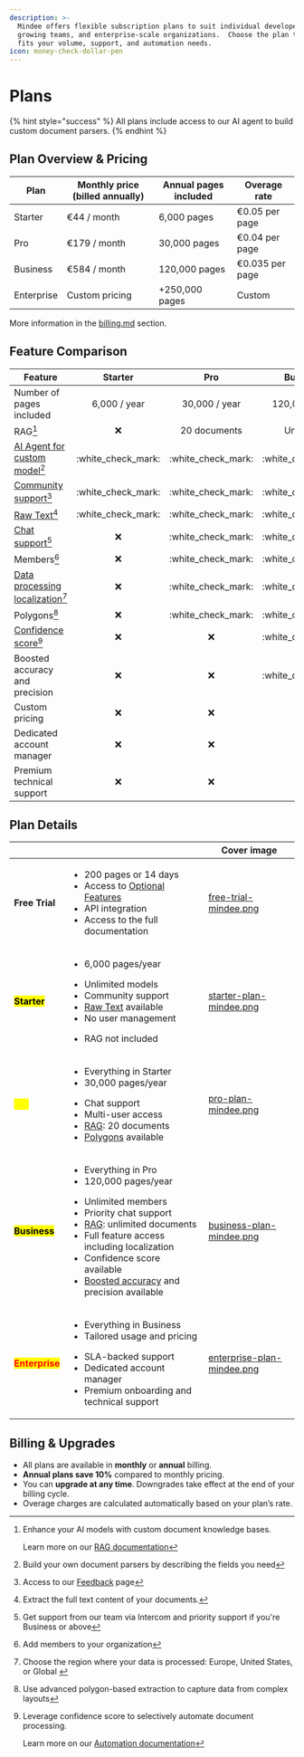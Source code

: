 ```yaml
---
description: >-
  Mindee offers flexible subscription plans to suit individual developers,
  growing teams, and enterprise-scale organizations.  Choose the plan that best
  fits your volume, support, and automation needs.
icon: money-check-dollar-pen
---
```


# Plans

{% hint style="success" %}
All plans include access to our AI agent to build custom document parsers.
{% endhint %}

## Plan Overview & Pricing

| Plan       | Monthly price (billed annually) | Annual pages included | Overage rate    |
| ---------- | ------------------------------- | --------------------- | --------------- |
| Starter    | €44 / month                     | 6,000 pages           | €0.05 per page  |
| Pro        | €179 / month                    | 30,000 pages          | €0.04 per page  |
| Business   | €584 / month                    | 120,000 pages         | €0.035 per page |
| Enterprise | Custom pricing                  | +250,000 pages        | Custom          |

More information in the [billing.md](billing.md "mention") section.

## Feature Comparison

| Feature                                                |        Starter       |          Pro         |       Business       |      Enterprise      |
| ------------------------------------------------------ | :------------------: | :------------------: | :------------------: | :------------------: |
| Number of pages included                               |     6,000 / year     |     30,000 / year    |    120,000 / year    |    +250,000 / year   |
| RAG[^1]                                                |          :x:         |     20 documents     |       Unlimited      |       Unlimited      |
| [AI Agent for custom model](#user-content-fn-2)[^2]    | :white\_check\_mark: | :white\_check\_mark: | :white\_check\_mark: | :white\_check\_mark: |
| [Community support](#user-content-fn-3)[^3]            | :white\_check\_mark: | :white\_check\_mark: | :white\_check\_mark: | :white\_check\_mark: |
| [Raw Text](#user-content-fn-4)[^4]                     | :white\_check\_mark: | :white\_check\_mark: | :white\_check\_mark: | :white\_check\_mark: |
| [Chat support](#user-content-fn-5)[^5]                 |          :x:         | :white\_check\_mark: | :white\_check\_mark: | :white\_check\_mark: |
| Members[^6]                                            |          :x:         | :white\_check\_mark: | :white\_check\_mark: | :white\_check\_mark: |
| [Data processing localization](#user-content-fn-7)[^7] |          :x:         | :white\_check\_mark: | :white\_check\_mark: | :white\_check\_mark: |
| Polygons[^8]                                           |          :x:         | :white\_check\_mark: | :white\_check\_mark: | :white\_check\_mark: |
| [Confidence score](#user-content-fn-9)[^9]             |          :x:         |          :x:         | :white\_check\_mark: | :white\_check\_mark: |
| Boosted accuracy and precision                         |          :x:         |          :x:         | :white\_check\_mark: | :white\_check\_mark: |
| Custom pricing                                         |          :x:         |          :x:         |          :x:         | :white\_check\_mark: |
| Dedicated account manager                              |          :x:         |          :x:         |          :x:         | :white\_check\_mark: |
| Premium technical support                              |          :x:         |          :x:         |          :x:         | :white\_check\_mark: |

## Plan Details

<table data-view="cards" data-full-width="false"><thead><tr><th></th><th></th><th data-hidden data-card-cover data-type="image">Cover image</th></tr></thead><tbody><tr><td><strong>Free Trial</strong></td><td><ul><li>200 pages or 14 days</li><li>Access to <a href="../models/optional-features/">Optional Features</a></li><li>API integration</li><li>Access to the full documentation</li></ul></td><td><a href="../.gitbook/assets/free-trial-mindee.png">free-trial-mindee.png</a></td></tr><tr><td><mark style="color:$primary;"><strong>Starter</strong></mark></td><td><ul><li>6,000 pages/year</li></ul><ul><li>Unlimited models</li><li>Community support</li><li><a href="../models/optional-features/raw-text-full-ocr.md">Raw Text</a> available</li><li>No user management</li></ul><ul><li>RAG not included</li></ul></td><td><a href="../.gitbook/assets/starter-plan-mindee.png">starter-plan-mindee.png</a></td></tr><tr><td><mark style="color:yellow;"><strong>Pro</strong></mark></td><td><ul><li>Everything in Starter</li><li>30,000 pages/year</li></ul><ul><li>Chat support</li><li>Multi-user access</li><li><a href="../models/optional-features/improving-accuracy.md">RAG</a>: 20 documents</li><li><a href="../models/optional-features/polygons-bounding-boxes.md">Polygons</a> available</li></ul></td><td><a href="../.gitbook/assets/pro-plan-mindee.png">pro-plan-mindee.png</a></td></tr><tr><td><mark style="color:$success;"><strong>Business</strong></mark></td><td><ul><li>Everything in Pro</li><li>120,000 pages/year</li></ul><ul><li>Unlimited members</li><li>Priority chat support</li><li><a href="../models/optional-features/improving-accuracy.md">RAG</a>: unlimited documents</li><li>Full feature access including localization</li><li>Confidence score available</li><li><a href="../models/optional-features/automation-confidence-score.md">Boosted accuracy</a> and precision available</li></ul></td><td><a href="../.gitbook/assets/business-plan-mindee.png">business-plan-mindee.png</a></td></tr><tr><td><mark style="color:red;"><strong>Enterprise</strong></mark></td><td><ul><li>Everything in Business</li><li>Tailored usage and pricing</li></ul><ul><li>SLA-backed support</li><li>Dedicated account manager</li><li>Premium onboarding and technical support</li></ul></td><td><a href="../.gitbook/assets/enterprise-plan-mindee.png">enterprise-plan-mindee.png</a></td></tr></tbody></table>

## Billing & Upgrades

* All plans are available in **monthly** or **annual** billing.
* **Annual plans save 10%** compared to monthly pricing.
* You can **upgrade at any time**. Downgrades take effect at the end of your billing cycle.
* Overage charges are calculated automatically based on your plan’s rate.

[^1]: Enhance your AI models with custom document knowledge bases.

    Learn more on our [RAG documentation](https://docs.mindee.com/models/improving-accuracy)

[^2]: Build your own document parsers by describing the fields you need

[^3]: Access to our [Feedback](https://feedback.mindee.com/) page

[^4]: Extract the full text content of your documents.

[^5]: Get support from our team via Intercom and priority support if you're Business or above

[^6]: Add members to your organization

[^7]: Choose the region where your data is processed: Europe, United States, or Global&#x20;

[^8]: Use advanced polygon-based extraction to capture data from complex layouts

[^9]: Leverage confidence score to selectively automate document processing.



    Learn more on our [Automation documentation](../models/optional-features/automation-confidence-score.md)

